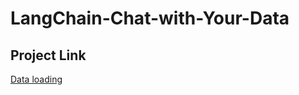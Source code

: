 # LangChain-Chat-with-Your-Data
## Project Link
[Data loading](https://docs.google.com/presentation/d/1Qv-L1F5Ji-lV7uP9Kxh4Vmda67M5GLOqoij6tmLYtzY/edit?usp=sharing)

